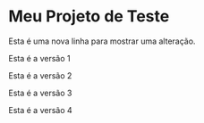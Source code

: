 # Meu Projeto de Teste
Esta é uma nova linha para mostrar uma alteração.

Esta é a versão 1

Esta é a versão 2

Esta é a versão 3

Esta é a versão 4
